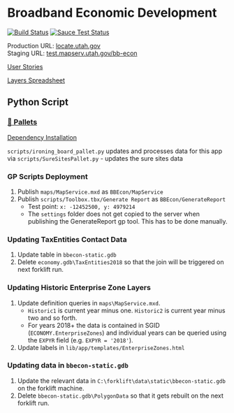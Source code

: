 # Broadband Economic Development

[![Build Status](https://travis-ci.org/agrc/bb-econ.svg?branch=master)](https://travis-ci.org/agrc/bb-econ)
[![Sauce Test Status](https://saucelabs.com/browser-matrix/agrc-bb-econ.svg)](https://saucelabs.com/u/agrc-bb-econ)

Production URL: [locate.utah.gov](http://locate.utah.gov)  
Staging URL: [test.mapserv.utah.gov/bb-econ](http://test.mapserv.utah.gov/bbecon)

[User Stories](https://docs.google.com/a/utah.gov/document/d/1OsXuQaPs9DkRke6lsi1HiD7dWLRLVjrcKL1rO51KuQk/edit)

[Layers Spreadsheet](https://docs.google.com/a/utah.gov/spreadsheets/d/1CqW3iXKG36D5Hd9m2gOqUtbJC44PWFsySogWJ49sjSE/edit#gid=0)

## Python Script

### [🚜 Pallets](https://github.com/agrc/forklift)

[Dependency Installation](/scripts/readme.md)

`scripts/ironing_board_pallet.py` updates and processes data for this app via
`scripts/SureSitesPallet.py` - updates the sure sites data

### GP Scripts Deployment

1. Publish `maps/MapService.mxd` as `BBEcon/MapService`
1. Publish `scripts/Toolbox.tbx/Generate Report` as `BBEcon/GenerateReport`
    - Test point: `x: -12452500, y: 4979214`
    - The `settings` folder does not get copied to the server when publishing the GenerateReport gp tool. This has to be done manually.

### Updating TaxEntities Contact Data

1. Update table in `bbecon-static.gdb`
1. Delete `economy.gdb\TaxEntities2018` so that the join will be triggered on next forklift run.

### Updating Historic Enterprise Zone Layers

1. Update definition queries in `maps\MapService.mxd`.
    - `Historic1` is current year minus one. `Historic2` is current year minus two and so forth.
    - For years 2018+ the data is contained in SGID (`ECONOMY.EnterpriseZones`) and individual years can be queried using the `EXPYR` field (e.g. `EXPYR = '2018'`).
1. Update labels in `lib/app/templates/EnterpriseZones.html`

### Updating data in `bbecon-static.gdb`

1. Update the relevant data in `C:\forklift\data\static\bbecon-static.gdb` on the forklift machine.
1. Delete `bbecon-static.gdb\PolygonData` so that it gets rebuilt on the next forklift run.
